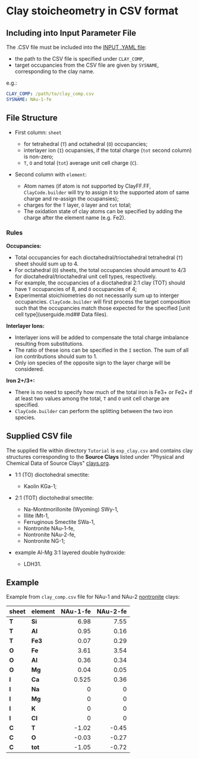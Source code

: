 # Clay stoicheometry in CSV format

## Including into Input Parameter File

The .CSV file must be included into the [INPUT .YAML file](YAML.md):

- the path to the CSV file is specified under `CLAY_COMP`, 
- target occupancies from the CSV file are given by `SYSNAME`, corresponding to the clay name.

e.g.:

```yaml
CLAY_COMP: /path/to/clay_comp.csv
SYSNAME: NAu-1-fe

```


## File Structure


- First column: `sheet`
     - for tetrahedral (`T`) and octahedral (`O`) occupancies;
     - interlayer ion  (`I`) ocupansies, if the total charge (`tot` second column) is non-zero;
     - `T`, `O` and total (`tot`) average unit cell charge (`C`).

- Second column with `element`:
    - Atom names (if atom is not supported by ClayFF.FF, `ClayCode.builder` will try to assign it to the supported atom of same charge and re-assign the ocupansies);
    - charges for the `T` layer, `O` layer and `tot` total;
    - The oxidation state of clay atoms can be specified by adding the charge after the element name (e.g. Fe2).
   

### Rules

**Occupancies:**

 - Total occupancies for each dioctahedral/trioctahedral tetrahedral (`T`) sheet should sum up to 4.
 - For octahedral (`O`) sheets, the total occupancies should amount to 4/3 for dioctahedral/trioctahedral unit cell types, respectively.
 - For example, the occupancies of a dioctahedral 2:1 clay (TOT) should have `T` occupancies of 8, and `O` occupancies of 4;
 - Experimental stoichiometries do not necessarily sum up to interger occupancies. `ClayCode.builder` will first process the target composition such that the occupancies match those expected for the specified [unit cell type](userguide.md## Data files).

 **Interlayer Ions:**

- Interlayer ions will be added to compensate the total charge imbalance resulting from substitutions.
- The ratio of these ions can be specified in the `I` section. The sum of all ion contributions should sum to 1.
- Only ion species of the opposite sign to the layer charge will be considered.


**Iron 2+/3+:**

- There is no need to specify how much of the total iron is Fe3+ or Fe2+ if at least two values among the total, `T` and `O` unit cell charge are specified.
- `ClayCode.builder` can perform the splitting between the two iron species.




## Supplied CSV file

The supplied file within directory `Tutorial` is `exp_clay.csv` and contains clay structures corresponding to the **Source Clays** listed under "Physical and Chemical Data of Source Clays" [clays.org](https://www.clays.org/sourceclays_data/).

* 1:1 (TO) dioctohedral smectite:

    * Kaolin KGa-1;

* 2:1 (TOT) dioctohedral smectite:

    * Na-Montmorillonite (Wyoming) SWy-1,
    * Illite IMt-1,
    * Ferruginous Smectite SWa-1,  
    * Nontronite NAu-1-fe,
    * Nontronite NAu-2-fe,
    * Nontronite NG-1; 

* example Al-Mg 3:1 layered double hydroxide:

    * LDH31.



## Example 

Example from `clay_comp.csv` file for NAu-1 and NAu-2 [nontronite](nont.md) clays:


| **sheet** | **element** | **NAu\-1\-fe** | **NAu\-2\-fe** |
|:----------|:------------|---------------:|---------------:|
| **T**     | **Si**      | 6.98          |          7.55 |
| **T**     | **Al**      | 0.95          |          0.16 |
| **T**     | **Fe3**     | 0.07          |          0.29 |
| **O**     | **Fe**      | 3.61          |          3.54 |
| **O**     | **Al**      | 0.36          |          0.34 |
| **O**     | **Mg**      | 0.04          |          0.05 |
| **I**     | **Ca**      | 0.525         |          0.36 |
| **I**     | **Na**      | 0             |             0 |
| **I**     | **Mg**      | 0             |             0 |
| **I**     | **K**       | 0             |             0 |
| **I**     | **Cl**      | 0             |             0 |
| **C**     | **T**       | \-1.02        |        \-0.45 |
| **C**     | **O**       | \-0.03        |        \-0.27 |
| **C**     | **tot**     | \-1.05        |        \-0.72 |


